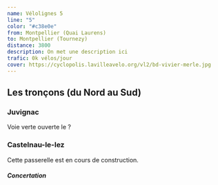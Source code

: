 ```yaml
---
name: Vélolignes 5
line: "5"
color: "#c38e0e"
from: Montpellier (Quai Laurens)
to: Montpellier (Tournezy)
distance: 3800
description: On met une description ici
trafic: 0k vélos/jour
cover: https://cyclopolis.lavilleavelo.org/vl2/bd-vivier-merle.jpg
---
```


## Les tronçons (du Nord au Sud)

### Juvignac
Voie verte ouverte le ?

### Castelnau-le-lez
Cette passerelle est en cours de construction.

#### *Concertation*